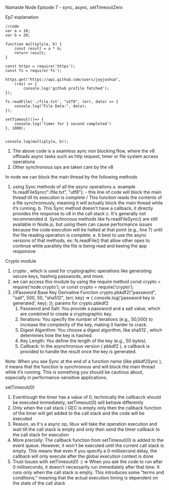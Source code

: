 Namaste Node
Episode 7 - sync, async, setTimeoutZero

Ep7 explanation

    //code
    var a = 10;
    var b = 20;

    function multiply(a, b) {
        const result = a * b;
        return result;
    }

    const https = require('https');
    const fs = require('fs');

    https.get("https://api.github.com/users/joyjoshua",
        (res) => {
            console.log('github profile fetched');
    });

    fs.readFile('./file.txt', "utf8", (err, data) => {
        console.log("File Data:", data);
    });

    setTimeout(()=> {
        console.log('timer for 1 second completed')
    }, 1000);


    console.log(multiply(a, b));

1. The above code is a seamless aync non blocking flow, where the v8 offloads async tasks such as http request, timer or file system access operations
2. Other synchronous ops are taken care by the v8

In node we can block the main thread by the following methods
1. using Sync methods of all the async operations
    a. example fs.readFileSync("./file.txt", "utf8"); - this line of code will block the main thread till its execution is complete / This function reads the contents of a file synchronously, meaning it will actually
block the main thread while it’s running.
    b. This Sync method doesn't have a callback, it directly provides the response to v8 in the call stack
    c. It's generally not recommended
    d. Synchronous methods like fs.readFileSync() are still available in Node.js, but
using them can cause performance issues because the code execution will be
halted at that point (e.g., line 7) until the file reading operation is complete.
    e. It best to use the async versions of that methods, ex: fs.readFile() that allow other opes to continue while parallely the file is being read and keeing the app responsive

Crypto module
1. crypto , which is used for cryptographic operations like generating secure keys,
hashing passwords, and more.
2. we can access this module by using the require method 
    const crypto = require('node:crypto'); or
    const crypto = require('crypto');
3. //Password Base Key Derivative Function
crypto.pbkdf2("password", "salt", 500, 50, "sha512", (err, key) => {
    console.log('password key is generated', key);
});
    params for crypto.pbkdf2
    1. Password and Salt: You provide a password and a salt value, which are
combined to create a cryptographic key.
    2. Iterations: You specify the number of iterations (e.g., 50,000) to increase the
complexity of the key, making it harder to crack.
    3. Digest Algorithm: You choose a digest algorithm, like sha512 , which
determines how the key is hashed.
    4. Key Length: You define the length of the key (e.g., 50 bytes).
    5. Callback: In the asynchronous version ( pbkdf2 ), a callback is provided to
handle the result once the key is generated.

Note: When you see Sync at the end of a function name (like pbkdf2Sync ), it means
that the function is synchronous and will block the main thread while it’s
running. This is something you should be cautious about, especially in
performance-sensitive applications.


setTimeout(0)
1. Eventhough the timer has a value of 0, technically the callbacck should be executed immediately, setTimeout(0) will behave differently
2. Only when the call stack / GEC is empty only then the callback function of the timer will get added to the call stack and the code will be executed
3. Reason, as it's a async op, libuv will take the operation execution and wait till the call stack is empty and only then send the timer callback to the call stack for execution
4. More precisily: The callback function from setTimeout(0) is added
to the event queue. However, it won't be executed until the current call stack
is empty. This means that even if you specify a 0-millisecond delay, the
callback will only execute after the global execution context is done
5. Trust Issues with setTimeout(0) :( => When you ask the code to run after 0
milliseconds, it doesn't necessarily run immediately after that time. It runs only
when the call stack is empty. This introduces some "terms and conditions,"
meaning that the actual execution timing is dependent on the state of the call
stack
